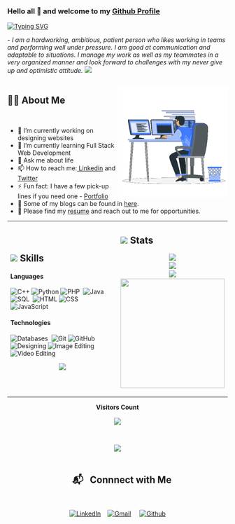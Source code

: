 ### Hello all 👋 and welcome to my [Github Profile](https://github.com/Bhowal19)

<a href="https://git.io/typing-svg"><img src="https://readme-typing-svg.herokuapp.com?font=Fira+Code&pause=1000&color=BAFF28&width=438&height=53&lines=I+am+Ayan+Bhowal;A+Front-End+Engineer;UI%2FUX+Designer;Web+and+Graphic+Designer;Motion+Graphics+Artist;And+An+Emerging+Software+Engineer" alt="Typing SVG" /></a>
 <p>- <i>I am a hardworking, ambitious, patient person who likes working in teams and performing well under pressure. I am good at communication and adaptable to situations. I manage my work as well as my teammates in a very organized manner and look forward to challenges with my never give up and optimistic attitude.
<img src="https://user-images.githubusercontent.com/73097560/115834477-dbab4500-a447-11eb-908a-139a6edaec5c.gif"><br><br>
</i></p>
<!-- <img src="https://www.wingstechsolutions.com/wp-content/uploads/2022/03/full-stack-development.gif" width="50%" align="right" /> -->
<picture> <img align="right" src="https://github.com/0xAbdulKhalid/0xAbdulKhalid/raw/main/assets/mdImages/Right_Side.gif" width = 250px></picture>

## 🙋‍♂️ About Me
</br>

- 🔭 I’m currently working on designing websites 
- 🌱 I’m currently learning Full Stack Web Development
- 💬 Ask me about life
- 📫 How to reach me:[ Linkedin](https://www.linkedin.com/in/ayan-bhowal-617518214/) and [Twitter](https://twitter.com/AyanBhowal8)
- ⚡ Fun fact: I have a few pick-up lines if you need one - [Portfolio](https://bhowals-portfolio.netlify.app/)
- 📝 Some of my blogs can be found in [here](https://bhowal19.github.io/TheBasedWriter.github.io/).
- 📃 Please find my [resume](https://drive.google.com/file/d/1FNKEBEDhBH-VLrLlSxr7o57vAvOZE68M/view?usp=share_link) and reach out to me for opportunities.

<table width="100%" >

<tr>
<td width="50%">
 
<!--  &nbsp;&nbsp;&nbsp;&nbsp;&nbsp;&nbsp;&nbsp;&nbsp;&nbsp;&nbsp;&nbsp;&nbsp;&nbsp;&nbsp;&nbsp;&nbsp;&nbsp;&nbsp;&nbsp;&nbsp;&nbsp; [![Top Languages](https://github-readme-stats.vercel.app/api/top-langs/?username=bhowal19&layout=compact&langs_count=10&theme=chartreuse-dark)](https://github.com/anuraghazra/github-readme-stats) -->
 
## <img src="https://media2.giphy.com/media/QssGEmpkyEOhBCb7e1/giphy.gif?cid=ecf05e47a0n3gi1bfqntqmob8g9aid1oyj2wr3ds3mg700bl&rid=giphy.gif" width ="25"><b> Skills</b>

 

#### Languages

 ![C++](https://img.shields.io/badge/-C++-05122A?style=flat&logo=C%2B%2B&logoColor=00599C) ![Python](https://img.shields.io/badge/-Python-05122A?style=flat&logo=python) ![PHP](https://img.shields.io/badge/-PHP-05122A?style=flat&logo=php)&nbsp;
![Java](https://img.shields.io/badge/-Java-05122A?style=flat&logo=java&logoColor=007396)  ![SQL](https://img.shields.io/badge/MySQL-00000F?style=flat&logo=mysql&logoColor=white)&nbsp;
![HTML](https://img.shields.io/badge/HTML5-E34F26?style=flat&logo=html5&logoColor=white) ![CSS](https://img.shields.io/badge/CSS3-1572B6?style=flat&logo=css3&logoColor=white) ![JavaScript](https://img.shields.io/badge/JavaScript-F7DF1E?style=flat&logo=javascript&logoColor=black) 



#### Technologies

![Databases](https://img.shields.io/badge/Databases-05122A?style=flat&logo=Databases&logoColor=white)&nbsp;
![Git](https://img.shields.io/badge/Git-F05032?style=flat&logo=git&logoColor=white) ![GitHub](https://img.shields.io/badge/GitHub-100000?style=flat&logo=github&logoColor=white) 
![Designing](https://img.shields.io/badge/Designing-05122A?style=flat&logo=Designing&logoColor=white) ![Image Editing](https://img.shields.io/badge/Image%20Editing-05122A?style=flat&logo=Image%20Editing&logoColor=white) ![Video Editing](https://img.shields.io/badge/Video%20Editing-05122A?style=flat&logo=Video%20Editing&logoColor=white)&nbsp;

<p align = "center">
 
<img width = "100%" src = "https://metrics.lecoq.io/bhowal19">
</p>
     
 
</td>
    <td>
  
## <img src="https://media4.giphy.com/media/MIGbtLZoVjbl0bYbAd/giphy.gif?cid=ecf05e472t2h0i8d7dcjaoau9iqtchhr899hxmpxzzgc7lyw&rid=giphy.gif" width="30"> Stats


<p align="center">
  <img width="100%" src="https://github-readme-stats.vercel.app/api?username=Bhowal19&theme=algolia&show_icons=true" />
 </br>
  <img width="100%" src="https://github-readme-streak-stats.herokuapp.com/?user=Bhowal19&theme=algolia"/>
 </br>
  <img width="100%" src="https://github-readme-stats.vercel.app/api/top-langs/?username=Bhowal19&theme=algolia&layout=compact" />
  <br>
    <img width="100%" src="https://github-profile-trophy.vercel.app/?username=Bhowal19&no-bg=true&no-frame=true&column=3&margin-w=15&margin-h=15" height = 250 />
</p>


     
  </td>
 </tr>
</table>








<div align="center">
 <b style = {font-weight: 600}>Visitors Count</b>

<p align="center"><img align="center" src="https://profile-counter.glitch.me/{AyanBhowal}/count.svg" /></p> 
<br>
 
 





 <img src="https://user-images.githubusercontent.com/73097560/115834477-dbab4500-a447-11eb-908a-139a6edaec5c.gif"><br><br>


## &nbsp; &nbsp; 📬 &nbsp; Connnect with Me

<br/>

<a href="https://www.linkedin.com/in/ayan-bhowal-617518214/"><img width="105px" alt="LinkedIn" src="https://img.shields.io/badge/LinkedIn%20-%230077B5.svg?&style=flat&logo=linkedin&logoColor=white"/></a> &nbsp;&nbsp;
<a href="mailto:bhowal.ayan19@gmail.com"><img width="85px" alt="Gmail" src="https://img.shields.io/badge/Gmail-D14836?style=flat&logo=gmail&logoColor=white" /></a> &nbsp; &nbsp; 
<a href = "https://github.com/Bhowal19"><img width="100px" alt = "Github" src = "https://img.shields.io/badge/Github-7289DA?style=flat&logo=github&logoColor=white"/></a>

</br>
</br>
